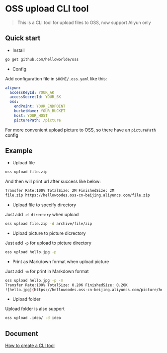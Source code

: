 # OSS upload CLI tool

> This is a CLI tool for upload files to OSS, now support Aliyun only

## Quick start

- Install

```bash
go get github.com/helloworlde/oss
```

- Config

Add configuration file in `$HOME/.oss.yaml` like this:

```yaml
aliyun:
  accessKeyId: YOUR_AK
  accessSecretId: YOUR_SK
  oss:
    endPoint: YOUR_ENDPOINT
    bucketName: YOUR_BUCKET
    host: YOUR_HOST
    picturePath: /picture
```

For more convenient upload picture to OSS, so there have an `picturePath` config

## Example

- Upload file

```bash
oss upload file.zip
```

And then will print url after success like below:

```bash
Transfer Rate:100% TotalSize: 2M FinishedSize: 2M
file.zip https://hellowoodes.oss-cn-beijing.aliyuncs.com/file.zip
```

- Upload file to specify directory 

Just add `-d directory` when upload 

```bash
oss upload file.zip -d archive/file/zip
```

- Upload picture to picture dicrectory

Just add `-p` for upload to picture directory

```bash
oss upload hello.jpg -p
```

- Print as Markdown format when upload picture

Just add `-m` for print in Markdown format

```bash
oss upload hello.jpg -p -m
Transfer Rate:100% TotalSize: 0.20K FinishedSize: 0.20K
![hello.jpg](https://hellowoodes.oss-cn-beijing.aliyuncs.com/picture/hello.jpg)
```

- Upload folder

Upload folder is also support

```bash
oss upload .idea/ -d idea
```

## Document 

[How to create a CLI tool](./doc/create-cli-tool.md)